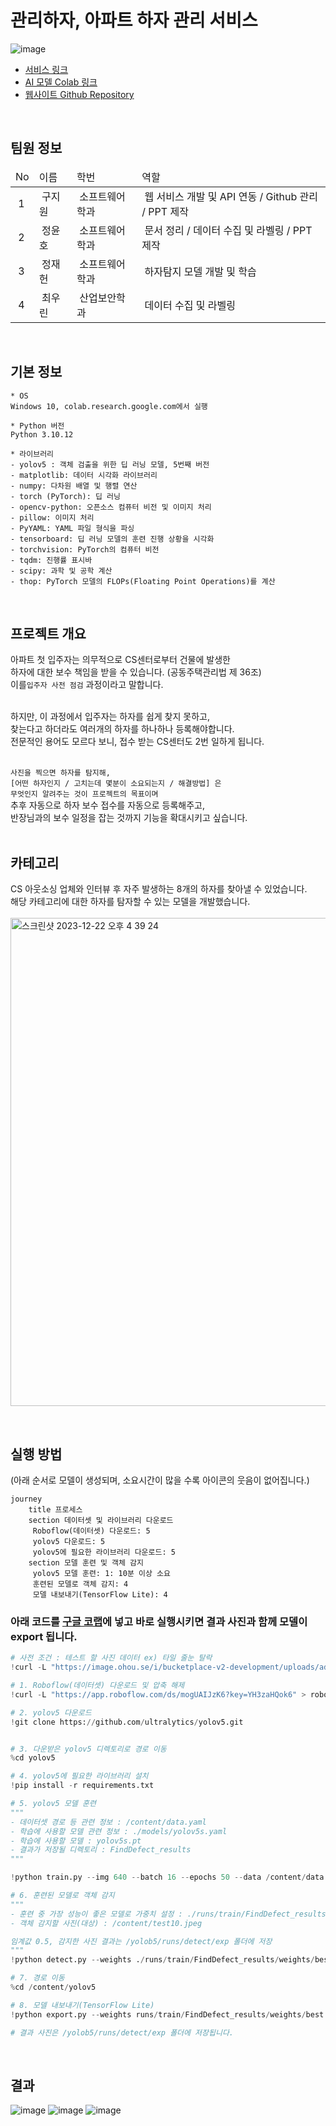 # 관리하자, 아파트 하자 관리 서비스

![image](https://github.com/ITKOO/AI-Based-Detecting-Defects-in-Apartments/assets/31758135/f0e47296-e110-4a39-9648-4f4405ee25be)


- <a href="http://openai.itkoo.kr">서비스 링크</a>
- <a href="https://colab.research.google.com/drive/1CKfAUHTwjHNii0wPwI2W3q1Y15Zg2-W4?usp=sharing">AI 모델 Colab 링크</a>
- <a href="https://github.com/ITKOO/AI-Based-Detecting-Defects-in-Apartments-Website">웹사이트 Github Repository</a>
<br>

## 팀원 정보
<table style="width:100% !important">
  <thead>
    <td>No</td>
    <td>이름</td>
    <td>학번</td>
    <td>역할</td>
  </thead>
  <tr>
    <td>&nbsp;1&nbsp;</td>
    <td>&nbsp;구지원&nbsp;</td>
    <td>&nbsp;소프트웨어학과&nbsp;</td>
    <td>&nbsp;웹 서비스 개발 및 API 연동 / Github 관리 / PPT 제작&nbsp;</td>
  </tr>
  <tr>
    <td>&nbsp;2&nbsp;</td>
    <td>&nbsp;정윤호&nbsp;</td>
    <td>&nbsp;소프트웨어학과&nbsp;</td>
    <td>&nbsp;문서 정리 / 데이터 수집 및 라벨링 / PPT 제작&nbsp;</td>
  </tr>
  <tr>
    <td>&nbsp;3&nbsp;</td>
    <td>&nbsp;정재헌&nbsp;</td>
    <td>&nbsp;소프트웨어학과&nbsp;</td>
    <td>&nbsp;하자탐지 모델 개발 및 학습&nbsp;</td>
  </tr>
  <tr>
    <td>&nbsp;4&nbsp;</td>
    <td>&nbsp;최우린&nbsp;</td>
    <td>&nbsp;산업보안학과&nbsp;</td>
    <td>&nbsp;데이터 수집 및 라벨링&nbsp;</td>
  </tr>
</table>

<br>

## 기본 정보
```
* OS
Windows 10, colab.research.google.com에서 실행

* Python 버전
Python 3.10.12

* 라이브러리
- yolov5 : 객체 검출을 위한 딥 러닝 모델, 5번째 버전
- matplotlib: 데이터 시각화 라이브러리
- numpy: 다차원 배열 및 행렬 연산
- torch (PyTorch): 딥 러닝
- opencv-python: 오픈소스 컴퓨터 비전 및 이미지 처리
- pillow: 이미지 처리
- PyYAML: YAML 파일 형식을 파싱
- tensorboard: 딥 러닝 모델의 훈련 진행 상황을 시각화
- torchvision: PyTorch의 컴퓨터 비전
- tqdm: 진행률 표시바
- scipy: 과학 및 공학 계산
- thop: PyTorch 모델의 FLOPs(Floating Point Operations)를 계산
```

<br>

## 프로젝트 개요
아파트 첫 입주자는 의무적으로 CS센터로부터 건물에 발생한<br>
하자에 대한 보수 책임을 받을 수 있습니다. (공동주택관리법 제 36조)<br>
이를`입주자 사전 점검` 과정이라고 말합니다.<br><br>

하지만, 이 과정에서 입주자는 하자를 쉽게 찾지 못하고,<br>
찾는다고 하더라도 여러개의 하자를 하나하나 등록해야합니다.<br>
전문적인 용어도 모르다 보니, 접수 받는 CS센터도 2번 일하게 됩니다.<br><br>

`사진을 찍으면 하자를 탐지해,`<br>
`[어떤 하자인지 / 고치는데 몇분이 소요되는지 / 해결방법] 은`<br>
`무엇인지 알려주는 것이 프로젝트의 목표이며`<br>
추후 자동으로 하자 보수 접수를 자동으로 등록해주고,<br>
반장님과의 보수 일정을 잡는 것까지 기능을 확대시키고 싶습니다.<br>
<br>

## 카테고리
CS 아웃소싱 업체와 인터뷰 후 자주 발생하는 8개의 하자를 찾아낼 수 있었습니다.<br>
해당 카테고리에 대한 하자를 탐자할 수 있는 모델을 개발했습니다.<br><br>
<img width="781" alt="스크린샷 2023-12-22 오후 4 39 24" src="https://github.com/ITKOO/AI-Based-Detecting-Defects-in-Apartments/assets/31758135/b57bc9ae-dcd2-476b-8ced-f5a0c152c098">

<br>

## 실행 방법

(아래 순서로 모델이 생성되며, 소요시간이 많을 수록 아이콘의 웃음이 없어집니다.)
```mermaid
journey
    title 프로세스
    section 데이터셋 및 라이브러리 다운로드
     Roboflow(데이터셋) 다운로드: 5
     yolov5 다운로드: 5
     yolov5에 필요한 라이브러리 다운로드: 5
    section 모델 훈련 및 객체 감지
     yolov5 모델 훈련: 1: 10분 이상 소요
     훈련된 모델로 객체 감지: 4
     모델 내보내기(TensorFlow Lite): 4

```

### 아래 코드를 <a href="https://colab.research.google.com/drive/1CKfAUHTwjHNii0wPwI2W3q1Y15Zg2-W4?usp=sharing">구글 코랩</a>에 넣고 바로 실행시키면 결과 사진과 함께 모델이 export 됩니다.


``` python
# 사전 조건 : 테스트 할 사진 데이터 ex) 타일 줄눈 탈락
!curl -L "https://image.ohou.se/i/bucketplace-v2-development/uploads/advices/photos/156631004901716305.jpg?gif=1&w=600" -o /content/test.jpg

# 1. Roboflow(데이터셋) 다운로드 및 압축 해제
!curl -L "https://app.roboflow.com/ds/mogUAIJzK6?key=YH3zaHQok6" > roboflow.zip; unzip roboflow.zip; rm roboflow.zip

# 2. yolov5 다운로드
!git clone https://github.com/ultralytics/yolov5.git


# 3. 다운받은 yolov5 디렉토리로 경로 이동
%cd yolov5

# 4. yolov5에 필요한 라이브러리 설치
!pip install -r requirements.txt

# 5. yolov5 모델 훈련
"""
- 데이터셋 경로 등 관련 정보 : /content/data.yaml
- 학습에 사용할 모델 관련 정보 : ./models/yolov5s.yaml
- 학습에 사용할 모델 : yolov5s.pt
- 결과가 저장될 디렉토리 : FindDefect_results
"""

!python train.py --img 640 --batch 16 --epochs 50 --data /content/data.yaml --cfg ./models/yolov5s.yaml --weights yolov5s.pt --name FindDefect_results

# 6. 훈련된 모델로 객체 감지
"""
- 훈련 중 가장 성능이 좋은 모델로 가중치 설정 : ./runs/train/FindDefect_results/weights/best.pt
- 객체 감지할 사진(대상) : /content/test10.jpeg

임계값 0.5, 감지한 사진 결과는 /yolob5/runs/detect/exp 폴더에 저장
"""
!python detect.py --weights ./runs/train/FindDefect_results/weights/best.pt --conf 0.5 --source /content/test.jpg

# 7. 경로 이동
%cd /content/yolov5

# 8. 모델 내보내기(TensorFlow Lite)
!python export.py --weights runs/train/FindDefect_results/weights/best.pt --include tflite --img 416

# 결과 사진은 /yolob5/runs/detect/exp 폴더에 저장됩니다.
```

<br>

## 결과
![image](https://github.com/ITKOO/AI-Based-Detecting-Defects-in-Apartments/assets/31758135/fc1bb0d2-809d-471a-b51a-ef4103bea582)
![image](https://github.com/ITKOO/AI-Based-Detecting-Defects-in-Apartments/assets/31758135/33d82292-9032-4d1f-8bc1-74d336c1f6e6)
![image](https://github.com/ITKOO/AI-Based-Detecting-Defects-in-Apartments/assets/31758135/add84fe5-13f5-47e4-9787-379f0cd7fdaa)



